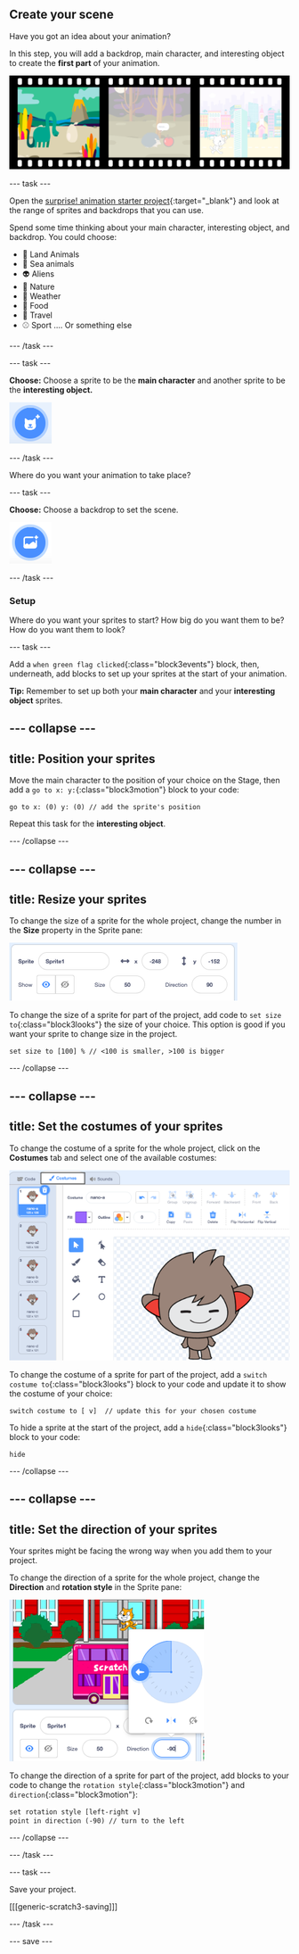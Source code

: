 ## Create your scene

Have you got an idea about your animation? 
  
In this step, you will add a backdrop, main character, and interesting object to create the **first part** of your animation. 

![A film strip with 3 frames. The first frame is highlighted. The frame shows a scene with characher, object, and background.](images/scene.svg)

--- task ---

Open the [surprise! animation starter project](https://scratch.mit.edu/projects/582222532/editor){:target="_blank"} and look at the range of sprites and backdrops that you can use. 

Spend some time thinking about your main character, interesting object, and backdrop. You could choose:

+ 🐯 Land Animals
+ 🐠 Sea animals 
+ 👽 Aliens
+ 🌿 Nature
+ 🌈 Weather
+ 🌮 Food
+ 🚀 Travel
+ ⚾ Sport
.... Or something else

--- /task ---

--- task ---

**Choose:** Choose a sprite to be the **main character** and another sprite to be the **interesting object.**

![The 'Choose a Sprite' icon.](images/add-sprite.png)

--- /task ---

Where do you want your animation to take place?

--- task ---

**Choose:** Choose a backdrop to set the scene. 

![The 'Choose a Backdrop' icon.](images/add-backdrop.png)

--- /task ---

### Setup

Where do you want your sprites to start? How big do you want them to be? How do you want them to look?

--- task ---

Add a `when green flag clicked`{:class="block3events"} block, then, underneath, add blocks to set up your sprites at the start of your animation. 

**Tip:** Remember to set up both your **main character** and your **interesting object** sprites.

--- collapse ---
---
title: Position your sprites
---

Move the main character to the position of your choice on the Stage, then add a `go to x: y:`{:class="block3motion"} block to your code:

```blocks3
go to x: (0) y: (0) // add the sprite's position
```

Repeat this task for the **interesting object**. 

--- /collapse ---

--- collapse ---
---
title: Resize your sprites
---

To change the size of a sprite for the whole project, change the number in the **Size** property in the Sprite pane:

![](images/sprite-pane-size.png)

To change the size of a sprite for part of the project, add code to `set size to`{:class="block3looks"} the size of your choice. This option is good if you want your sprite to change size in the project. 

```blocks3
set size to [100] % // <100 is smaller, >100 is bigger
```

--- /collapse ---

--- collapse ---
---
title: Set the costumes of your sprites
---

To change the costume of a sprite for the whole project, click on the **Costumes** tab and select one of the available costumes:

![The Costumes tab, with the available costumes for a sprite.](images/nano-costumes.png)

To change the costume of a sprite for part of the project, add a `switch costume to`{:class="block3looks"} block to your code and update it to show the costume of your choice:

```blocks3
switch costume to [ v]  // update this for your chosen costume
```

To hide a sprite at the start of the project, add a `hide`{:class="block3looks"} block to your code:

```blocks3
hide 
```

--- /collapse ---

--- collapse ---
---
title: Set the direction of your sprites
---

Your sprites might be facing the wrong way when you add them to your project. 

To change the direction of a sprite for the whole project, change the **Direction** and **rotation style** in the Sprite pane:

![The Direction and rotation style menu in the Sprite pane.](images/sprite-pane-direction.png)

To change the direction of a sprite for part of the project, add blocks to your code to change the `rotation style`{:class="block3motion"} and `direction`{:class="block3motion"}:

```blocks3
set rotation style [left-right v]
point in direction (-90) // turn to the left
```

--- /collapse ---

--- /task ---

--- task ---

Save your project.

[[[generic-scratch3-saving]]]

--- /task ---

--- save ---
